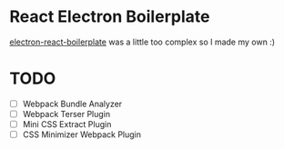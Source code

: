 # React Electron Boilerplate

[electron-react-boilerplate](https://github.com/electron-react-boilerplate/electron-react-boilerplate) was a little too complex so I made my own :)

# TODO

- [ ] Webpack Bundle Analyzer
- [ ] Webpack Terser Plugin
- [ ] Mini CSS Extract Plugin
- [ ] CSS Minimizer Webpack Plugin

